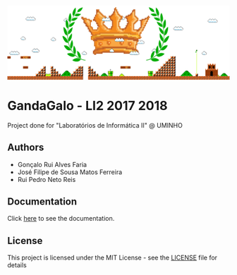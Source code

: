 ![alt text](https://github.com/JoseFilipeFerreira/GandaGalo/blob/master/src/images/backLeaderboard.png)

# GandaGalo - LI2 2017 2018

Project done for "Laboratórios de Informática II" @ UMINHO

## Authors

* Gonçalo Rui Alves Faria
* José Filipe de Sousa Matos Ferreira
* Rui Pedro Neto Reis
## Documentation

Click [here](https://htmlpreview.github.io/?https://raw.githubusercontent.com/JoseFilipeFerreira/GandaGalo/master/src/html/index.html) to see the documentation.

## License

This project is licensed under the MIT License - see the [LICENSE](LICENSE) file for details
